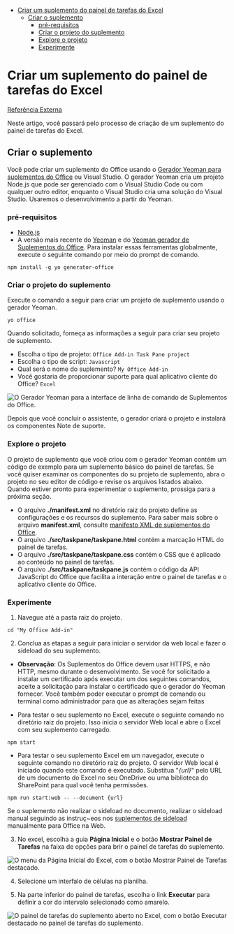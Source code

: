 - [Criar um suplemento do painel de tarefas do Excel](#criar-um-suplemento-do-painel-de-tarefas-do-excel)
	- [Criar o suplemento](#criar-o-suplemento)
		- [pré-requisitos](#pré-requisitos)
		- [Criar o projeto do suplemento](#criar-o-projeto-do-suplemento)
		- [Explore o projeto](#explore-o-projeto)
		- [Experimente](#experimente)

# Criar um suplemento do painel de tarefas do Excel

[Referência Externa](https://learn.microsoft.com/pt-br/office/dev/add-ins/quickstarts/excel-quickstart-jquery?tabs=yeomangenerator)

Neste artigo, você passará pelo processo de criação de um suplemento do painel de tarefas do Excel.

## Criar o suplemento

Você pode criar um suplemento do Office usando o [Gerador Yeoman para suplementos do Office](https://learn.microsoft.com/pt-br/office/dev/add-ins/develop/yeoman-generator-overview) ou Visual Studio. O gerador Yeoman cria um projeto Node.js que pode ser gerenciado com o Visual Studio Code ou com qualquer outro editor, enquanto o Visual Studio cria uma solução do Visual Studio. Usaremos o desenvolvimento a partir do Yeoman.

### pré-requisitos

- [Node.js](https://nodejs.org/en/)
- A versão mais recente do [Yeoman](https://github.com/yeoman/yo) e do [Yeoman gerador de Suplementos do Office](https://learn.microsoft.com/pt-br/office/dev/add-ins/develop/yeoman-generator-overview). Para instalar essas ferramentas globalmente, execute o seguinte comando por meio do prompt de comando.

```npm install -g yo generator-office```

### Criar o projeto do suplemento

Execute o comando a seguir para criar um projeto de suplemento usando o gerador Yeoman.

```yo office```

Quando solicitado, forneça as informações a seguir para criar seu projeto de suplemento.

- Escolha o tipo de projeto: ```Office Add-in Task Pane project```
- Escolha o tipo de script: ```Javascript```
- Qual será o nome do suplemento? ```My Office Add-in```
- Você gostaria de proporcionar suporte para qual aplicativo cliente do Office? ```Excel```

![O Gerador Yeoman para a interface de linha de comando de Suplementos do Office.](../assets/images/yo-office-excel.png)

Depois que você concluir o assistente, o gerador criará o projeto e instalará os componentes Note de suporte.

### Explore o projeto

O projeto de suplemento que você criou com o gerador Yeoman contém um código de exemplo para um suplemento básico do painel de tarefas. Se você quiser examinar os componentes do su projeto de suplemento, abra o projeto no seu editor de código e revise os arquivos listados abaixo. Quando estiver pronto para experimentar o suplemento, prossiga para a próxima seção.

- O arquivo **./manifest.xml** no diretório raiz do projeto define as configurações e os recursos do suplemento. Para saber mais sobre o arquivo **manifest.xml**, consulte [manifesto XML de suplementos do Office](https://learn.microsoft.com/pt-br/office/dev/add-ins/develop/add-in-manifests?tabs=tabid-1).
- O arquivo **./src/taskpane/taskpane.html** contém a marcação HTML do painel de tarefas.
- O arquivo **./src/taskpane/taskpane.css** contém o CSS que é aplicado ao conteúdo no painel de tarefas.
- O arquivo **./src/taskpane/taskpane.js** contém o código da API JavaScript do Office que facilita a interação entre o painel de tarefas e o aplicativo cliente do Office.

### Experimente

1. Navegue até a pasta raiz do projeto.

```cd "My Office Add-in"```

2. Conclua as etapas a seguir para iniciar o servidor da web local e fazer o sideload do seu suplemento.

- **Observação**: Os Suplementos do Office devem usar HTTPS, e não HTTP, mesmo durante o desenvolvimento. Se você for solicitado a instalar um certificado após executar um dos seguintes comandos, aceite a solicitação para instalar o certificado que o gerador do Yeoman fornecer. Você também poder executar o prompt de comando ou terminal como administrador para que as alterações sejam feitas

- Para testar o seu suplemento no Excel, execute o seguinte comando no diretório raiz do projeto. Isso inicia o servidor Web local e abre o Excel com seu suplemento carregado.

```npm start```

- Para testar o seu suplemento Excel em um navegador, execute o seguinte comando no diretório raiz do projeto. O servidor Web local é iniciado quando este comando é executado. Substitua "*{url}*" pelo URL de um documento do Excel no seu OneDrive ou uma biblioteca do SharePoint para qual você tenha permissões.

```npm run start:web -- --document {url}```

Se o suplemento não realizar o sideload no documento, realizar o sideload manual seguindo as instruç~eos nos [suplementos de sideload](https://learn.microsoft.com/pt-br/office/dev/add-ins/testing/sideload-office-add-ins-for-testing#manually-sideload-an-add-in-to-office-on-the-web) manualmente para Office na Web.

3. No excel, escolha a guia **Página Inicial** e o botão **Mostrar Painel de Tarefas** na faixa de opções para brir o painel de tarefas do suplemento.

![O menu da Página Inicial do Excel, com o botão Mostrar Painel de Tarefas destacado.](../assets/images/excel-quickstart-addin-3b.png)

4. Selecione um interfalo de células na planilha.

5. Na parte inferior do painel de tarefas, escolha o link **Executar** para definir a cor do intervalo selecionado como amarelo.

![O painel de tarefas do suplemento aberto no Excel, com o botão Executar destacado no painel de tarefas do suplemento.](../assets/images/excel-quickstart-addin-3c.png)